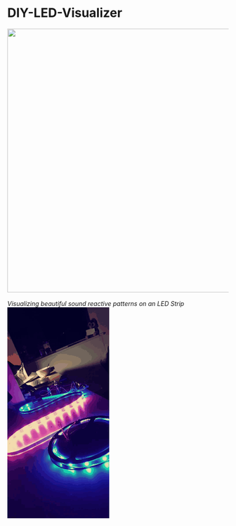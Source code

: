 # DIY-LED-Visualizer

<img src = "https://github.com/ShreyT-hash/DIY-LED-Visualizer/blob/master/IMG_0051.gif" width = "1000" height = "600"/>


*Visualizing beautiful sound reactive patterns on an LED Strip*
![](https://github.com/ShreyT-hash/DIY-LED-Visualizer/blob/master/2020-03-24_20_52_42.gif)

